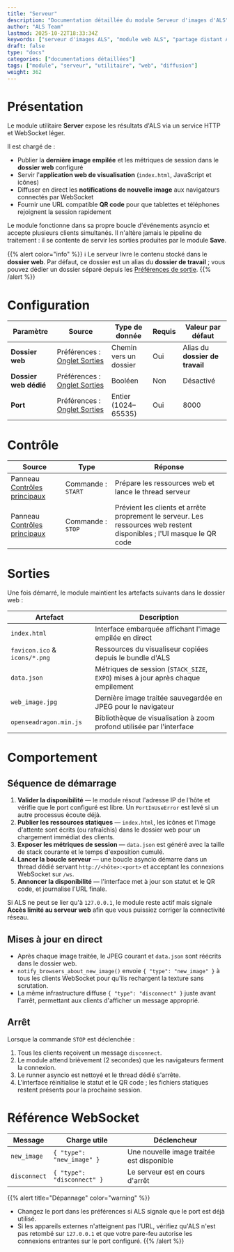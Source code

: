 ```yaml
---
title: "Serveur"
description: "Documentation détaillée du module Serveur d'images d'ALS"
author: "ALS Team"
lastmod: 2025-10-22T18:33:34Z
keywords: ["serveur d'images ALS", "module web ALS", "partage distant ALS"]
draft: false
type: "docs"
categories: ["documentations détaillées"]
tags: ["module", "serveur", "utilitaire", "web", "diffusion"]
weight: 362
---
```


# Présentation

Le module utilitaire **Server** expose les résultats d'ALS via un service HTTP et WebSocket léger.

Il est chargé de :

- Publier la **dernière image empilée** et les métriques de session dans le **dossier web** configuré
- Servir l'**application web de visualisation** (`index.html`, JavaScript et icônes)
- Diffuser en direct les **notifications de nouvelle image** aux navigateurs connectés par WebSocket
- Fournir une URL compatible **QR code** pour que tablettes et téléphones rejoignent la session rapidement

Le module fonctionne dans sa propre boucle d'événements asyncio et accepte plusieurs clients simultanés. Il n'altère jamais le pipeline de traitement : il se contente de servir les sorties produites par le module **Save**.

{{% alert color="info" %}}
ℹ️ Le serveur livre le contenu stocké dans le **dossier web**. Par défaut, ce dossier est un alias du **dossier de travail** ; vous pouvez dédier un dossier séparé depuis les [Préférences de sortie](../../userguide/preferences/output/#web-dedicated).
{{% /alert %}}

# Configuration

| Paramètre             | Source                                                                            | Type de donnée         | Requis  | Valeur par défaut               |
|-----------------------|-----------------------------------------------------------------------------------|------------------------|---------|---------------------------------|
| **Dossier web**       | Préférences : [Onglet Sorties](../../userguide/preferences/output/#web-folder)    | Chemin vers un dossier | Oui     | Alias du **dossier de travail** |
| **Dossier web dédié** | Préférences : [Onglet Sorties](../../userguide/preferences/output/#web-dedicated) | Booléen                | Non     | Désactivé                       |
| **Port**              | Préférences : [Onglet Sorties](../../userguide/preferences/output/#server-port)   | Entier (1024–65535)    | Oui     | 8000                            |

# Contrôle

| Source                                                                      | Type               | Réponse                                                                                                               |
|-----------------------------------------------------------------------------|--------------------|-----------------------------------------------------------------------------------------------------------------------|
| Panneau [Contrôles principaux](../../userguide/ui/controls/#server-section) | Commande : `START` | Prépare les ressources web et lance le thread serveur                                                                 |
| Panneau [Contrôles principaux](../../userguide/ui/controls/#server-section) | Commande : `STOP`  | Prévient les clients et arrête proprement le serveur. Les ressources web restent disponibles ; l'UI masque le QR code |

# Sorties

Une fois démarré, le module maintient les artefacts suivants dans le dossier web :

| Artefact                      | Description                                                                      |
|-------------------------------|----------------------------------------------------------------------------------|
| `index.html`                  | Interface embarquée affichant l'image empilée en direct                          |
| `favicon.ico` & `icons/*.png` | Ressources du visualiseur copiées depuis le bundle d'ALS                         |
| `data.json`                   | Métriques de session (`STACK_SIZE`, `EXPO`) mises à jour après chaque empilement |
| `web_image.jpg`               | Dernière image traitée sauvegardée en JPEG pour le navigateur                    |
| `openseadragon.min.js`        | Bibliothèque de visualisation à zoom profond utilisée par l'interface            |

# Comportement

## Séquence de démarrage

1. **Valider la disponibilité** — le module résout l'adresse IP de l'hôte et vérifie que le port configuré est libre. Un `PortInUseError` est levé si un autre processus écoute déjà.
2. **Publier les ressources statiques** — `index.html`, les icônes et l'image d'attente sont écrits (ou rafraîchis) dans le dossier web pour un chargement immédiat des clients.
3. **Exposer les métriques de session** — `data.json` est généré avec la taille de stack courante et le temps d'exposition cumulé.
4. **Lancer la boucle serveur** — une boucle asyncio démarre dans un thread dédié servant `http://<hôte>:<port>` et acceptant les connexions WebSocket sur `/ws`.
5. **Annoncer la disponibilité** — l'interface met à jour son statut et le QR code, et journalise l'URL finale.

Si ALS ne peut se lier qu'à `127.0.0.1`, le module reste actif mais signale **Accès limité au serveur web** afin que vous puissiez corriger la connectivité réseau.

## Mises à jour en direct

- Après chaque image traitée, le JPEG courant et `data.json` sont réécrits dans le dossier web.
- `notify_browsers_about_new_image()` envoie `{ "type": "new_image" }` à tous les clients WebSocket pour qu'ils rechargent la texture sans scrutation.
- La même infrastructure diffuse `{ "type": "disconnect" }` juste avant l'arrêt, permettant aux clients d'afficher un message approprié.

## Arrêt

Lorsque la commande `STOP` est déclenchée :

1. Tous les clients reçoivent un message `disconnect`.
2. Le module attend brièvement (2 secondes) que les navigateurs ferment la connexion.
3. Le runner asyncio est nettoyé et le thread dédié s'arrête.
4. L'interface réinitialise le statut et le QR code ; les fichiers statiques restent présents pour la prochaine session.

# Référence WebSocket

| Message | Charge utile | Déclencheur |
|---------|--------------|-------------|
| `new_image` | `{ "type": "new_image" }` | Une nouvelle image traitée est disponible |
| `disconnect` | `{ "type": "disconnect" }` | Le serveur est en cours d'arrêt |

{{% alert title="Dépannage" color="warning" %}}
- Changez le port dans les préférences si ALS signale que le port est déjà utilisé.
- Si les appareils externes n'atteignent pas l'URL, vérifiez qu'ALS n'est pas retombé sur `127.0.0.1` et que votre pare-feu autorise les connexions entrantes sur le port configuré.
{{% /alert %}}
